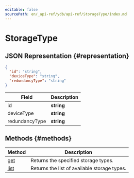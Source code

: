 ```yaml
---
editable: false
sourcePath: en/_api-ref/ydb/api-ref/StorageType/index.md
---
```


# StorageType

## JSON Representation {#representation}
```json 
{
  "id": "string",
  "deviceType": "string",
  "redundancyType": "string"
}
```
 
Field | Description
--- | ---
id | **string**
deviceType | **string**
redundancyType | **string**

## Methods {#methods}
Method | Description
--- | ---
[get](get.md) | Returns the specified storage types.
[list](list.md) | Returns the list of available storage types.